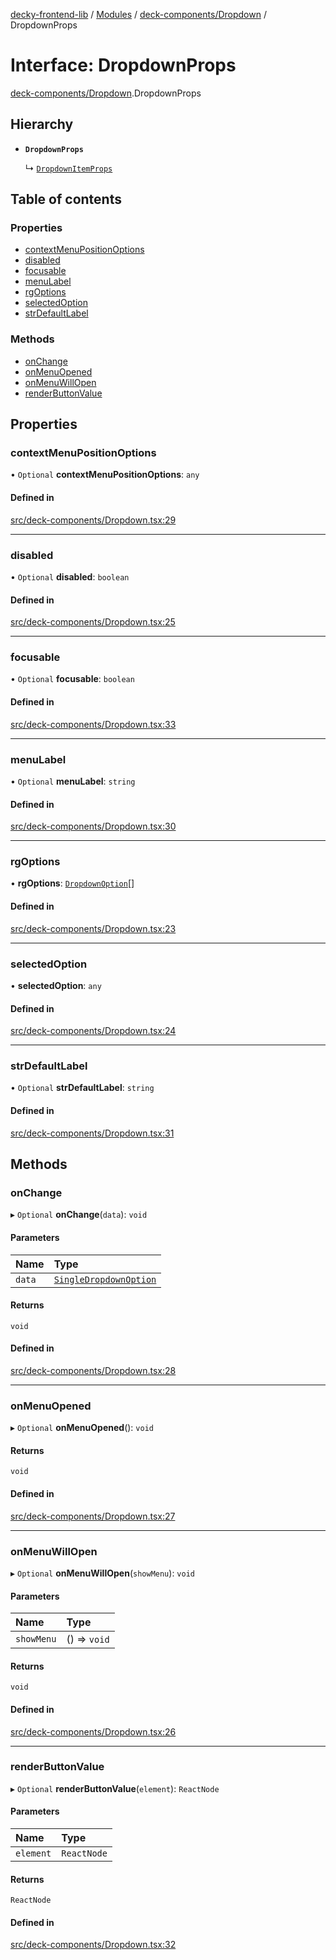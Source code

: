 [decky-frontend-lib](../README.md) / [Modules](../modules.md) / [deck-components/Dropdown](../modules/deck_components_Dropdown.md) / DropdownProps

# Interface: DropdownProps

[deck-components/Dropdown](../modules/deck_components_Dropdown.md).DropdownProps

## Hierarchy

- **`DropdownProps`**

  ↳ [`DropdownItemProps`](deck_components_Dropdown.DropdownItemProps.md)

## Table of contents

### Properties

- [contextMenuPositionOptions](deck_components_Dropdown.DropdownProps.md#contextmenupositionoptions)
- [disabled](deck_components_Dropdown.DropdownProps.md#disabled)
- [focusable](deck_components_Dropdown.DropdownProps.md#focusable)
- [menuLabel](deck_components_Dropdown.DropdownProps.md#menulabel)
- [rgOptions](deck_components_Dropdown.DropdownProps.md#rgoptions)
- [selectedOption](deck_components_Dropdown.DropdownProps.md#selectedoption)
- [strDefaultLabel](deck_components_Dropdown.DropdownProps.md#strdefaultlabel)

### Methods

- [onChange](deck_components_Dropdown.DropdownProps.md#onchange)
- [onMenuOpened](deck_components_Dropdown.DropdownProps.md#onmenuopened)
- [onMenuWillOpen](deck_components_Dropdown.DropdownProps.md#onmenuwillopen)
- [renderButtonValue](deck_components_Dropdown.DropdownProps.md#renderbuttonvalue)

## Properties

### contextMenuPositionOptions

• `Optional` **contextMenuPositionOptions**: `any`

#### Defined in

[src/deck-components/Dropdown.tsx:29](https://github.com/SteamDeckHomebrew/decky-frontend-lib/blob/4affd4a/src/deck-components/Dropdown.tsx#L29)

___

### disabled

• `Optional` **disabled**: `boolean`

#### Defined in

[src/deck-components/Dropdown.tsx:25](https://github.com/SteamDeckHomebrew/decky-frontend-lib/blob/4affd4a/src/deck-components/Dropdown.tsx#L25)

___

### focusable

• `Optional` **focusable**: `boolean`

#### Defined in

[src/deck-components/Dropdown.tsx:33](https://github.com/SteamDeckHomebrew/decky-frontend-lib/blob/4affd4a/src/deck-components/Dropdown.tsx#L33)

___

### menuLabel

• `Optional` **menuLabel**: `string`

#### Defined in

[src/deck-components/Dropdown.tsx:30](https://github.com/SteamDeckHomebrew/decky-frontend-lib/blob/4affd4a/src/deck-components/Dropdown.tsx#L30)

___

### rgOptions

• **rgOptions**: [`DropdownOption`](../modules/deck_components_Dropdown.md#dropdownoption)[]

#### Defined in

[src/deck-components/Dropdown.tsx:23](https://github.com/SteamDeckHomebrew/decky-frontend-lib/blob/4affd4a/src/deck-components/Dropdown.tsx#L23)

___

### selectedOption

• **selectedOption**: `any`

#### Defined in

[src/deck-components/Dropdown.tsx:24](https://github.com/SteamDeckHomebrew/decky-frontend-lib/blob/4affd4a/src/deck-components/Dropdown.tsx#L24)

___

### strDefaultLabel

• `Optional` **strDefaultLabel**: `string`

#### Defined in

[src/deck-components/Dropdown.tsx:31](https://github.com/SteamDeckHomebrew/decky-frontend-lib/blob/4affd4a/src/deck-components/Dropdown.tsx#L31)

## Methods

### onChange

▸ `Optional` **onChange**(`data`): `void`

#### Parameters

| Name | Type |
| :------ | :------ |
| `data` | [`SingleDropdownOption`](deck_components_Dropdown.SingleDropdownOption.md) |

#### Returns

`void`

#### Defined in

[src/deck-components/Dropdown.tsx:28](https://github.com/SteamDeckHomebrew/decky-frontend-lib/blob/4affd4a/src/deck-components/Dropdown.tsx#L28)

___

### onMenuOpened

▸ `Optional` **onMenuOpened**(): `void`

#### Returns

`void`

#### Defined in

[src/deck-components/Dropdown.tsx:27](https://github.com/SteamDeckHomebrew/decky-frontend-lib/blob/4affd4a/src/deck-components/Dropdown.tsx#L27)

___

### onMenuWillOpen

▸ `Optional` **onMenuWillOpen**(`showMenu`): `void`

#### Parameters

| Name | Type |
| :------ | :------ |
| `showMenu` | () => `void` |

#### Returns

`void`

#### Defined in

[src/deck-components/Dropdown.tsx:26](https://github.com/SteamDeckHomebrew/decky-frontend-lib/blob/4affd4a/src/deck-components/Dropdown.tsx#L26)

___

### renderButtonValue

▸ `Optional` **renderButtonValue**(`element`): `ReactNode`

#### Parameters

| Name | Type |
| :------ | :------ |
| `element` | `ReactNode` |

#### Returns

`ReactNode`

#### Defined in

[src/deck-components/Dropdown.tsx:32](https://github.com/SteamDeckHomebrew/decky-frontend-lib/blob/4affd4a/src/deck-components/Dropdown.tsx#L32)
